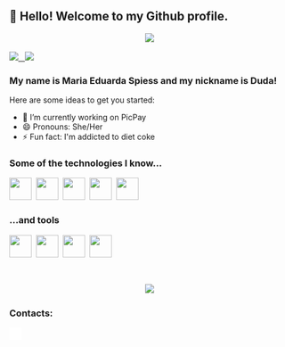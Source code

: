 ## 👋 Hello! Welcome to my Github profile.
<p align="center">
    <img src="https://github.com/MariaEduardaSpiess/MariaEduardaSpiess/blob/output/github-contribution-grid-snake.svg">
</p>

<a href="https://github.com/MariaEduardaSpiess">
  <img height="180em" src="https://github-readme-stats.vercel.app/api/top-langs/?username=MariaEduardaSpiess&layout=compact&langs_count=7&theme=dracula"/>&nbsp;&nbsp;
  <img height="180em" src="https://github-readme-stats.vercel.app/api?username=MariaEduardaSpiess&show_icons=true&theme=dracula&include_all_commits=true&count_private=true"/>
</a>

### My name is Maria Eduarda Spiess and my nickname is Duda!

Here are some ideas to get you started:
- 🔭 I’m currently working on PicPay
- 😄 Pronouns: She/Her
- ⚡ Fun fact: I'm addicted to diet coke

### Some of the technologies I know...
<img src="https://cdn.jsdelivr.net/gh/devicons/devicon/icons/go/go-original.svg" width="40" height="40"/>&nbsp;&nbsp;<img src="https://cdn.jsdelivr.net/gh/devicons/devicon/icons/amazonwebservices/amazonwebservices-original.svg" width="40" height="40"/>&nbsp;&nbsp;<img src="https://cdn.jsdelivr.net/gh/devicons/devicon/icons/kubernetes/kubernetes-plain.svg" width="40" height="40"/>&nbsp;&nbsp;<img src="https://cdn.jsdelivr.net/gh/devicons/devicon/icons/docker/docker-plain-wordmark.svg" width="40" height="40"/>&nbsp;&nbsp;<img src="https://cdn.jsdelivr.net/gh/devicons/devicon/icons/postgresql/postgresql-original.svg" width="40" height="40"/>

### ...and tools
<img src="https://cdn.jsdelivr.net/gh/devicons/devicon/icons/grafana/grafana-original.svg" width="40" height="40"/>&nbsp;&nbsp;<img src="https://cdn.jsdelivr.net/gh/devicons/devicon/icons/intellij/intellij-original.svg" width="40" height="40"/>&nbsp;&nbsp;<img src="https://cdn.jsdelivr.net/gh/devicons/devicon/icons/slack/slack-original.svg" width="40" height="40"/>&nbsp;&nbsp;<img src="https://cdn.jsdelivr.net/gh/devicons/devicon/icons/vscode/vscode-original.svg" width="40" height="40"/>

<br>
<p align="center">
    <img src="https://c.tenor.com/f45-NCOT8b0AAAAC/lena-luthor-katie-mcgrath.gif" width="350">
</p>

### Contacts:
<a href="https://www.linkedin.com/in/maria-eduarda-spiess" target="_blank"><img align="left" alt="LinkedIn" width="22px" src="https://github.com/Aakarsh-B/trying-repos/blob/master/linkedin.svg" />